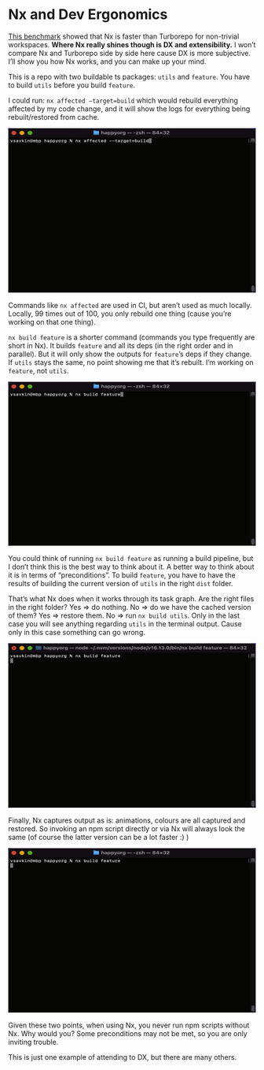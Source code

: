 # Nx and Dev Ergonomics

[This benchmark](https://github.com/vsavkin/large-monorepo) showed that Nx is faster than Turborepo for non-trivial workspaces. **Where Nx really shines though is DX and extensibility.** I won’t compare Nx and Turborepo side by side here cause DX is more subjective. I’ll show you how Nx works, and you can make up your mind.

This is a repo with two buildable ts packages: `utils` and `feature`. You have to build `utils` before you build `feature`.

I could run: `nx affected —target=build` which would rebuild everything affected by my code change, and it will show the logs for everything being rebuilt/restored from cache.

![affected](./readme-asssets/ergonomics-affected.gif)

Commands like `nx affected` are used in CI, but aren’t used as much locally. Locally, 99 times out of 100, you only rebuild one thing (cause you’re working on that one thing).

`nx build feature` is a shorter command (commands you type frequently are short in Nx). It builds `feature` and all its deps (in the right order and in parallel). But it will only show the outputs for `feature`’s deps if they change. If `utils` stays the same, no point showing me that it’s rebuilt. I’m working on `feature`, not `utils`.

![build feature](./readme-asssets/ergonomics-build-feature.gif)

You could think of running `nx build feature` as running a build pipeline, but I don’t think this is the best way to think about it. A better way to think about it is in terms of “preconditions”. To build `feature`, you have to have the results of building the current version of `utils` in the right `dist` folder.

That’s what Nx does when it works through its task graph. Are the right files in the right folder? Yes => do nothing. No => do we have the cached version of them? Yes => restore them. No => run `nx build utils`. Only in the last case you will see anything regarding `utils` in the terminal output. Cause only in this case something can go wrong.

![build feature](./readme-asssets/ergonomics-build-feature-with-utils.gif)

Finally, Nx captures output as is: animations, colours are all captured and restored. So invoking an npm script directly or via Nx will always look the same (of course the latter version can be a lot faster :) )

![terminal output](./readme-asssets/ergonomics-output.gif)

Given these two points, when using Nx, you never run npm scripts without Nx. Why would you? Some preconditions may not be met, so you are only inviting trouble.

This is just one example of attending to DX, but there are many others.
